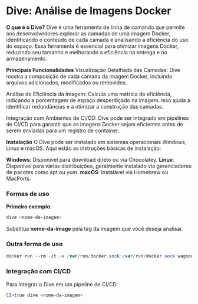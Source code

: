 # Dive: Análise de Imagens Docker

**O que é o Dive?**
Dive é uma ferramenta de linha de comando que permite aos desenvolvedores explorar as camadas de uma imagem Docker, identificando o conteúdo de cada camada e analisando a eficiência do uso do espaço. Essa ferramenta é essencial para otimizar imagens Docker, reduzindo seu tamanho e melhorando a eficiência na entrega e no armazenamento.

**Principais Funcionalidades**
Visualização Detalhada das Camadas: Dive mostra a composição de cada camada da imagem Docker, incluindo arquivos adicionados, modificados ou removidos.

Análise de Eficiência da Imagem: Calcula uma métrica de eficiência, indicando a porcentagem de espaço desperdiçado na imagem. Isso ajuda a identificar redundâncias e a otimizar a construção das camadas.

Integração com Ambientes de CI/CD: Dive pode ser integrado em pipelines de CI/CD para garantir que as imagens Docker sejam eficientes antes de serem enviadas para um registro de container.

**Instalação**
O Dive pode ser instalado em sistemas operacionais Windows, Linux e macOS. Aqui estão as instruções básicas de instalação:

**Windows**: Disponível para download direto ou via Chocolatey.
**Linux**: Disponível para várias distribuições, geralmente instalado via gerenciadores de pacotes como apt ou yum.
**macOS**: Instalável via Homebrew ou MacPorts.


### Formas de uso

**Primeiro exemplo**:

```bash
dive <nome-da-imagem>
```

Substitua <strong> nome-da-image </strong> pela tag da imagem que você deseja analisar.


### Outra forma de uso

```powershell
docker run --rm -it -v /var/run/docker.sock:/var/run/docker.sock wagoodman/dive:latest <dive arguments...>
```




### Integração com CI/CD
Para integrar o Dive em um pipeline de CI/CD:

```bash
CI=true dive <nome-da-imagem>
```